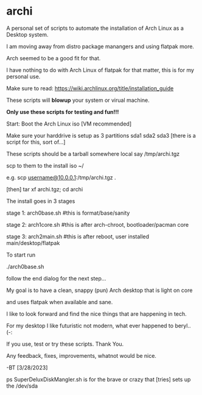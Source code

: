 # archi
A personal set of scripts to automate the installation of Arch Linux as a Desktop system. 

I am moving away from distro package manangers and using flatpak more.

Arch seemed to be a good fit for that.

I have nothing to do with Arch Linux of flatpak for that matter, this is for my personal use.

Make sure to read: https://wiki.archlinux.org/title/installation_guide 

These scripts will **blowup** your system or virual machine. 

**Only use these scripts for testing and fun!!!** 

Start: Boot the Arch Linux iso [VM recommended] 

Make sure your harddrive is setup as 3 partitions sda1 sda2 sda3 [there is a script for this, sort of...]

These scripts should be a tarball somewhere local say /tmp/archi.tgz  

scp to them to the install iso ~/ 

e.g. scp username@10.0.0.1:/tmp/archi.tgz .

[then] tar xf archi.tgz; cd archi 

The install goes in 3 stages 

stage 1: arch0base.sh #this is format/base/sanity 

stage 2: arch1core.sh #this is after arch-chroot, bootloader/pacman core 

stage 3: arch2main.sh #this is after reboot, user installed main/desktop/flatpak  

To start run 

./arch0base.sh 

follow the end dialog for the next step... 

My goal is to have a clean, snappy (pun) Arch desktop that is light on core 

and uses flatpak when available and sane. 

I like to look forward and find the nice things that are happening in tech. 

For my desktop I like futuristic not modern, what ever happened to beryl.. (-: 

If you use, test or try these scripts.  Thank You. 

Any feedback, fixes, improvements, whatnot would be nice. 

-BT [3/28/2023] 


ps SuperDeluxDiskMangler.sh is for the brave or crazy that [tries] sets up the /dev/sda 
